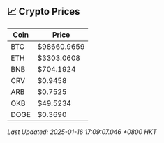 ## 📈 Crypto Prices

| Coin | Price |
| ---- | ----- |
| BTC | $98660.9659 |
| ETH | $3303.0608 |
| BNB | $704.1924 |
| CRV | $0.9458 |
| ARB | $0.7525 |
| OKB | $49.5234 |
| DOGE | $0.3690 |

_Last Updated: 2025-01-16 17:09:07.046 +0800 HKT_